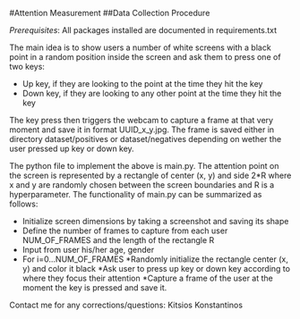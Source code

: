 #Attention Measurement
##Data Collection Procedure

*Prerequisites*: All packages installed are documented in requirements.txt

The main idea is to show users a number of white screens with a black point in a random position inside the screen and ask them to press one of two keys:
* Up key, if they are looking to the point at the time they hit the key
* Down key, if they are looking to any other point at the time they hit the key

The key press then triggers the webcam to capture a frame at that very moment and save it in format
UUID_x_y.jpg. The frame is saved either in directory dataset/positives or dataset/negatives depending on wether the user pressed up key or down key.

The python file to implement the above is main.py. The attention point on the screen is represented by a rectangle of center (x, y) and side 2*R where x and y are randomly chosen between the screen boundaries and R is a hyperparameter. The functionality of main.py can be summarized as follows:
* Initialize screen dimensions by taking a screenshot and saving its shape
* Define the number of frames to capture from each user NUM_OF_FRAMES and the length of the rectangle R
* Input from user his/her age, gender
* For i=0...NUM_OF_FRAMES
  *Randomly initialize the rectangle center (x, y) and color it black
  *Ask user to press up key or down key according to where they focus their attention
  *Capture a frame of the user at the moment the key is pressed and save it. 




Contact me for any corrections/questions: Kitsios Konstantinos